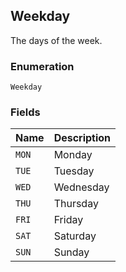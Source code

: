 ## Weekday

The days of the week.

### Enumeration

`Weekday`

### Fields

| Name | Description |
|  --- | --- |
| `MON` | Monday |
| `TUE` | Tuesday |
| `WED` | Wednesday |
| `THU` | Thursday |
| `FRI` | Friday |
| `SAT` | Saturday |
| `SUN` | Sunday |

